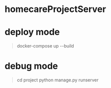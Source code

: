 # homecareProjectServer

# deploy mode
> docker-compose up --build

# debug mode
> cd project
> python manage.py runserver